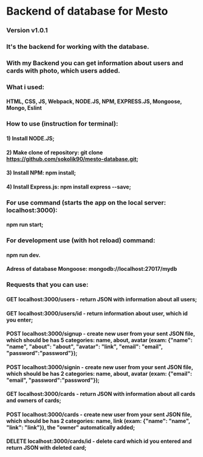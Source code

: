# Backend of database for Mesto
### Version v1.0.1
### It's the backend for working with the database.
### With my Backend you can get information about users and cards with photo, which users added.

### What i used:
#### HTML, CSS, JS, Webpack, NODE.JS, NPM, EXPRESS.JS, Mongoose, Mongo, Eslint
### How to use (instruction for terminal):
#### 1) Install NODE.JS;
#### 2) Make clone of repository: git clone https://github.com/sokolik90/mesto-database.git;
#### 3) Install NPM: npm install;
#### 4) Install Express.js: npm install express --save;

### For use command (starts the app on the local server: localhost:3000): 
#### npm run start;

### For development use (with hot reload) command:
#### npm run dev.

#### Adress of database Mongoose: mongodb://localhost:27017/mydb

### Requests that you can use:
#### GET localhost:3000/users - return JSON with information about all users;
#### GET localhost:3000/users/id - return information about user, which id you enter;
#### POST localhost:3000/signup - create new user from your sent JSON file, which should be has 5 categories: name, about, avatar (exam: {"name": "name", "about": "about", "avatar": "link", "email": "email", "password":"password"});
#### POST localhost:3000/signin - create new user from your sent JSON file, which should be has 2 categories: name, about, avatar (exam: {"email": "email", "password":"password"});
#### GET localhost:3000/cards - return JSON with information about all cards and owners of cards;
#### POST localhost:3000/cards - create new user from your sent JSON file, which should be has 2 categories: name, link (exam: {"name": "name", "link": "link"}), the "owner" automatically added;
#### DELETE localhost:3000/cards/id - delete card which id you entered and return JSON with deleted card;
